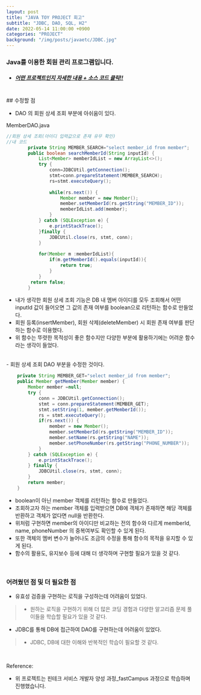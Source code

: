 ```yaml
---
layout: post
title: "JAVA TOY PROJECT 회고"
subtitle: "JDBC, DAO, SQL, H2"
date: 2022-05-14 11:00:00 +0900
categories: "PROJECT"
background: "/img/posts/javaetc/JDBC.jpg"
---
```



### Java를 이용한 회원 관리 프로그램입니다.

- ##### [ 어떤 프로젝트인지 자세한 내용 + 소스 코드 클릭!! ](https://github.com/iheese/JavaToyProject)

<br>
## 수정할 점

- DAO 의 회원 상세 조회 부분에 아쉬움이 있다.

MemberDAO.java

```java
//회원 상세 조회(아이디 입력값으로 존재 유무 확인)
//내 코드
		private String MEMBER_SEARCH="select member_id from member";
		public boolean searchMemberId(String inputId) {
			List<Member> memberIdList = new ArrayList<>();
			try {
				conn=JDBCUtil.getConnection();
				stmt=conn.prepareStatement(MEMBER_SEARCH);
				rs=stmt.executeQuery();
				
				while(rs.next()) {
					Member member = new Member();
					member.setMemberId(rs.getString("MEMBER_ID"));	
					memberIdList.add(member);
				}
			} catch (SQLException e) {
				e.printStackTrace();
			}finally {
				JDBCUtil.close(rs, stmt, conn);
			}	
			
			for(Member m :memberIdList){
				if(m.getMemberId().equals(inputId)){
					return true;
				}	
			}
		 return false;
		}
```

- 내가 생각한 회원 상세 조회 기능은 DB 내 멤버 아이디를 모두 조회해서 어떤 inputId 값이 들어오면 그 값의 존재 여부를 boolean으로 리턴하는 함수로 만들었다.
- 회원 등록(insertMember), 회원 삭제(deleteMember) 시 회원 존재 여부를 판단하는 함수로 이용했다. 
- 위 함수는 뚜렷한 목적성이 좋은 함수지만 다양한 부분에 활용하기에는 어려운 함수라는 생각이 들었다. 

<br>
- 회원 상세 조회 DAO 부분을 수정한 것이다.

```java
	private String MEMBER_GET="select member_id from member";
	public Member getMember(Member member) {
		Member member =null;
		try {
			conn = JDBCUtil.getConnection();
			stmt = conn.prepareStatement(MEMBER_GET);
			stmt.setString(1, member.getMemberId());
			rs = stmt.executeQuery();
			if(rs.next()) {
				member = new Member();
				member.setMemberId(rs.getString("MEMBER_ID"));
				member.setName(rs.getString("NAME"));
				member.setPhoneNumber(rs.getString("PHONE_NUMBER"));
			}
		} catch (SQLException e) {
			e.printStackTrace();
		} finally {
			JDBCUtil.close(rs, stmt, conn);
		}
		return member;
	}
```

- boolean이 아닌 member 객체를 리턴하는 함수로 만들었다.
- 조회하고자 하는 member 객체를 입력받으면 DB에 객체가 존재하면 해당 객체를 반환하고 객체가 없다면 null을 반환한다.
- 위처럼 구현하면 member의 아이디만 비교하는 전의 함수와 다르게 memberId, name, phoneNumber 의 중복여부도 확인할 수 있게 된다.
- 또한 객체의 멤버 변수가 늘어나도 조금의 수정을 통해 함수의 목적을 유지할 수 있게 된다. 
- 함수의 활용도, 유지보수 등에 대해 더 생각하며 구현할 필요가 있을 것 같다. 

<br>

### 어려웠던 점 및 더 필요한 점
- 유효성 검증을 구현하는 로직을 구성하는데 어려움이 있었다.
> - 원하는 로직을 구현하기 위해 더 많은 코딩 경험과 다양한 알고리즘 문제 풀이들을 학습할 필요가 있을 것 같다.
- JDBC를 통해 DB에 접근하여 DAO를 구현하는데 어려움이 있었다.
> - JDBC, DB에 대한 이해와 반복적인 학습이 필요할 것 같다. 

<br>

Reference:
- 위 프로젝트는 핀테크 서비스 개발자 양성 과정_fastCampus 과정으로 학습하며 진행했습니다.

